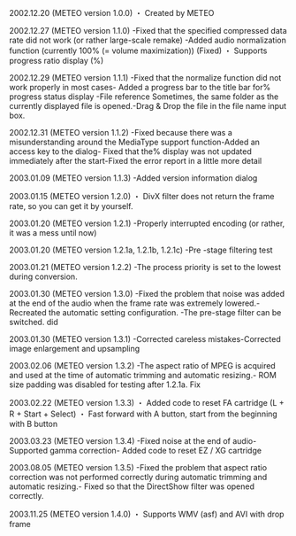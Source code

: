 2002.12.20 (METEO version 1.0.0)
・ Created by METEO

2002.12.27 (METEO version 1.1.0) -Fixed that
the specified compressed data rate did not work (or rather large-scale remake)
-Added audio normalization function (currently 100% (= volume maximization)) (Fixed)
・ Supports progress ratio display (%)

2002.12.29 (METEO version 1.1.1) -Fixed that the
normalize function did not work properly in most cases-
Added a progress bar to the title bar for% progress status display
-File reference Sometimes, the same folder as the currently displayed
file is opened.-Drag & Drop the file in the file name input box.

2002.12.31 (METEO version 1.1.2)
-Fixed because there was a misunderstanding around the MediaType support function-Added an
access key to the dialog- Fixed
that the% display was not updated immediately after the start-Fixed the
error report in a little more detail

2003.01.09 (METEO version 1.1.3) -Added
version information dialog

2003.01.15 (METEO version 1.2.0)
・ DivX filter does not return the frame rate, so you can get it by yourself.

2003.01.20 (METEO version 1.2.1) -Properly
interrupted encoding (or rather, it was a mess until now)

2003.01.20 (METEO version 1.2.1a, 1.2.1b, 1.2.1c) -Pre
-stage filtering test

2003.01.21 (METEO version 1.2.2) -The
process priority is set to the lowest during conversion.

2003.01.30 (METEO version 1.3.0) -Fixed the problem
that noise was added at the end of the audio when the frame rate was extremely lowered.-Recreated the
automatic setting configuration.
-The pre-stage filter can be switched. did

2003.01.30 (METEO version 1.3.1) -Corrected
careless mistakes-Corrected
image enlargement and upsampling

2003.02.06 (METEO version 1.3.2) -The
aspect ratio of MPEG is acquired and used at the time of automatic trimming and automatic resizing.-
ROM size padding was disabled for testing after 1.2.1a. Fix

2003.02.22 (METEO version 1.3.3)
・ Added code to reset FA cartridge (L + R + Start + Select)
・ Fast forward with A button, start from the beginning with B button

2003.03.23 (METEO version 1.3.4) -Fixed
noise at the end of audio-
Supported gamma correction-
Added code to reset EZ / XG cartridge

2003.08.05 (METEO version 1.3.5) -Fixed the
problem that aspect ratio correction was not performed correctly during automatic trimming and automatic resizing.-
Fixed so that the DirectShow filter was opened correctly.

2003.11.25 (METEO version 1.4.0)
・ Supports WMV (asf) and AVI with drop frame
